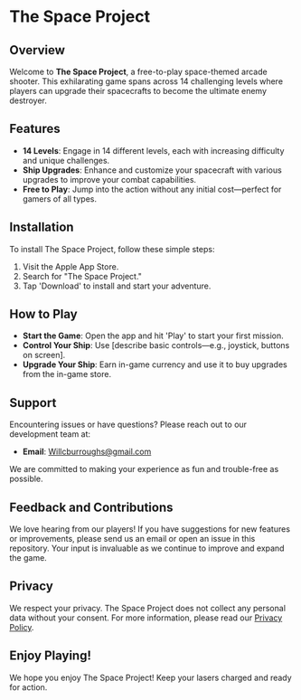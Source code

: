 # The Space Project

## Overview
Welcome to **The Space Project**, a free-to-play space-themed arcade shooter. This exhilarating game spans across 14 challenging levels where players can upgrade their spacecrafts to become the ultimate enemy destroyer.

## Features
- **14 Levels**: Engage in 14 different levels, each with increasing difficulty and unique challenges.
- **Ship Upgrades**: Enhance and customize your spacecraft with various upgrades to improve your combat capabilities.
- **Free to Play**: Jump into the action without any initial cost—perfect for gamers of all types.

## Installation
To install The Space Project, follow these simple steps:
1. Visit the Apple App Store.
2. Search for "The Space Project."
3. Tap 'Download' to install and start your adventure.

## How to Play
- **Start the Game**: Open the app and hit 'Play' to start your first mission.
- **Control Your Ship**: Use [describe basic controls—e.g., joystick, buttons on screen].
- **Upgrade Your Ship**: Earn in-game currency and use it to buy upgrades from the in-game store.

## Support
Encountering issues or have questions? Please reach out to our development team at:
- **Email**: [Willcburroughs@gmail.com](mailto:Willcburroughs@gmail.com)

We are committed to making your experience as fun and trouble-free as possible.

## Feedback and Contributions
We love hearing from our players! If you have suggestions for new features or improvements, please send us an email or open an issue in this repository. Your input is invaluable as we continue to improve and expand the game.

## Privacy
We respect your privacy. The Space Project does not collect any personal data without your consent. For more information, please read our [Privacy Policy](https://doc-hosting.flycricket.io/the-space-project-privacy-policy/93d76edf-168b-4cc7-96bb-94166284e991/privacy).

## Enjoy Playing!
We hope you enjoy The Space Project! Keep your lasers charged and ready for action.
